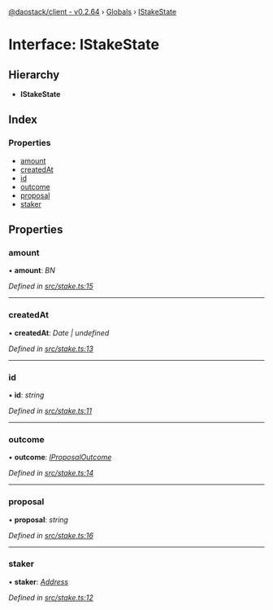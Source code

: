 [@daostack/client - v0.2.64](../README.md) › [Globals](../globals.md) › [IStakeState](istakestate.md)

# Interface: IStakeState

## Hierarchy

* **IStakeState**

## Index

### Properties

* [amount](istakestate.md#amount)
* [createdAt](istakestate.md#createdat)
* [id](istakestate.md#id)
* [outcome](istakestate.md#outcome)
* [proposal](istakestate.md#proposal)
* [staker](istakestate.md#staker)

## Properties

###  amount

• **amount**: *BN*

*Defined in [src/stake.ts:15](https://github.com/daostack/client/blob/9d69996/src/stake.ts#L15)*

___

###  createdAt

• **createdAt**: *Date | undefined*

*Defined in [src/stake.ts:13](https://github.com/daostack/client/blob/9d69996/src/stake.ts#L13)*

___

###  id

• **id**: *string*

*Defined in [src/stake.ts:11](https://github.com/daostack/client/blob/9d69996/src/stake.ts#L11)*

___

###  outcome

• **outcome**: *[IProposalOutcome](../enums/iproposaloutcome.md)*

*Defined in [src/stake.ts:14](https://github.com/daostack/client/blob/9d69996/src/stake.ts#L14)*

___

###  proposal

• **proposal**: *string*

*Defined in [src/stake.ts:16](https://github.com/daostack/client/blob/9d69996/src/stake.ts#L16)*

___

###  staker

• **staker**: *[Address](../globals.md#address)*

*Defined in [src/stake.ts:12](https://github.com/daostack/client/blob/9d69996/src/stake.ts#L12)*
